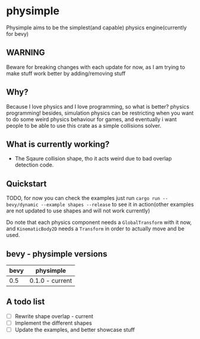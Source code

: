 # physimple

Physimple aims to be the simplest(and capable) physics engine(currently for bevy)

## WARNING

Beware for breaking changes with each update for now, as I am trying to make stuff work better by adding/removing stuff

## Why?

Because I love physics and I love programming, so what is better? physics programming!
besides, simulation physics can be restricting when you want to do some weird physics behaviour for games,
and eventually i want people to be able to use this crate as a simple collisions solver.

## What is currently working?

- The Sqaure collision shape, tho it acts weird due to bad overlap detection code.

## Quickstart

TODO, for now you can check the examples
just run
`cargo run --bevy/dynamic --example shapes --release`
to see it in action(other examples are not updated to use shapes and will not work currently)

Do note that each physics component needs a `GlobalTransform` with it now,
and `KinematicBody2D` needs a `Transform` in order to actually move and be used.

## bevy - physimple versions

| bevy | physimple       |
|------|-----------------|
| 0.5  | 0.1.0 - current |

## A todo list

- [ ] Rewrite shape overlap - current
- [ ] Implement the different shapes
- [ ] Update the examples, and better showcase stuff
